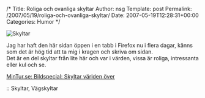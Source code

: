 /*
 Title: Roliga och ovanliga skyltar
 Author: nsg
 Template: post
 Permalink: /2007/05/19/roliga-och-ovanliga-skyltar/
 Date: 2007-05-19T12:28:31+00:00
 Categories: Humor
*/
<div class="middle">
  <img id="image418" src="http://junkpile.se/%7Es/wp/wp-content/uploads/2007/05/skyltar.png" alt="Skyltar" />
</div>

Jag har haft den här sidan öppen i en tabb i Firefox nu i flera dagar, känns som det är hög tid att ta mig i kragen och skriva om sidan.  
Det är en del skyltar från lite här och var i värden, vissa är roliga, intressanta eller kul och se.

[MinTur.se: Bildspecial: Skyltar världen över][1]

:: Skyltar, Vägskyltar

<small></small>

 [1]: http://www.mintur.se/start/artikel.php?articleID=15&#038;bildID=3